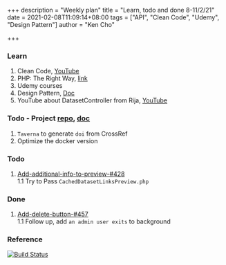 +++
description = "Weekly plan"
title = "Learn, todo and done 8-11/2/21"
date = 2021-02-08T11:09:14+08:00
tags = ["API", "Clean Code", "Udemy", "Design Pattern"]
author = "Ken Cho"

+++  
### Learn
1. Clean Code, [YouTube](https://www.youtube.com/watch?v=7EmboKQH8lM)
2. PHP: The Right Way, [link](https://phptherightway.com/)
3. Udemy courses
4. Design Pattern, [Doc](https://designpatternsphp.readthedocs.io/en/latest/README.html)
5. YouTube about DatasetController from Rija, [YouTube](https://www.youtube.com/watch?v=rtmFCcjEgEw)

### Todo - Project [repo](https://github.com/kencho51/mint_doi), [doc](https://docs.google.com/document/d/1CopK9e9QclOd91WRN1LREEBefMDb5cWoHiElj3IfKLc/edit#)
1. `Taverna` to generate `doi` from CrossRef  
2. Optimize the docker version  

### Todo
1. [Add-additional-info-to-preview-#428](https://github.com/gigascience/gigadb-website/pull/550)  
    1.1 Try to Pass `CachedDatasetLinksPreview.php`  

### Done
1. [Add-delete-button-#457](https://github.com/gigascience/gigadb-website/pull/503)  
    1.1 Follow up, add `an admin user exits` to background


### Reference


[![Build Status](https://travis-ci.com/kencho51/gigathing.svg?branch=master)](https://travis-ci.com/kencho51/gigathing)  

